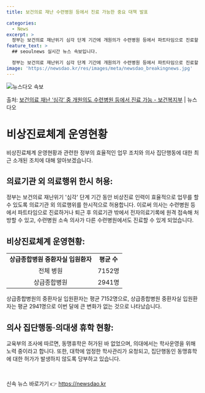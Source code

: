 ```yaml
---
title: 보건의료 재난 수련병원 등에서 진료 가능한 중요 대책 발표

categories:
  - News
excerpt: >
  정부는 보건의료 재난위기 심각 단계 기간에 개원의가 수련병원 등에서 파트타임으로 진료할 수 있도록 허용한다고…
feature_text: >
  ## seoulnews 실시간 뉴스 속보입니다.

  정부는 보건의료 재난위기 심각 단계 기간에 개원의가 수련병원 등에서 파트타임으로 진료할 수 있도록 허용한다고…
image: 'https://newsdao.kr/res/images/meta/newsdao_breakingnews.jpg'
---
```


![뉴스다오 속보](https://newsdao.kr/res/images/meta/newsdao_breakingnews.jpg)

<p>출처: <a href="https://newsdao.kr/3414" rel="dofollow">보건의료 재난 ‘심각’ 중 개원의도 수련병원 등에서 진료 가능 - 보건복지부</a> | 뉴스다오</p>

<h1>비상진료체계 운영현황</h1>

비상진료체계 운영현황과 관련한 정부의 효율적인 업무 조치와 의사 집단행동에 대한 최근 소개된 조치에 대해 알아보겠습니다.

<h2>의료기관 외 의료행위 한시 허용:</h2>

<p data-ke-size="size16">정부는 보건의료 재난위기 '심각' 단계 기간 동안 비상진료 인력이 효율적으로 업무를 할 수 있도록 의료기관 외 의료행위를 한시적으로 허용합니다. 이로써 의사는 수련병원 등에서 파트타임으로 진료하거나 퇴근 후 의료기관 밖에서 전자의료기록에 원격 접속해 처방할 수 있고, 수련병원 소속 의사가 다른 수련병원에서도 진료할 수 있게 되었습니다.</p>

<h2>비상진료체계 운영현황:</h2>

<table>
    <tr>
        <td style="text-align: center; height: 17px;"><b>상급종합병원 중환자실 입원환자</b></td>
        <td style="text-align: center; height: 17px;"><b>평균 수</b></td>
    </tr>
    <tr>
        <td style="text-align: center; height: 17px;">전체 병원</td>
        <td style="text-align: center; height: 17px;">7152명</td>
    </tr>
    <tr>
        <td style="text-align: center; height: 17px;">상급종합병원</td>
        <td style="text-align: center; height: 17px;">2941명</td>
    </tr>
</table>

<p data-ke-size="size16">상급종합병원의 중환자실 입원환자는 평균 7152명으로, 상급종합병원 중환자실 입원환자는 평균 2941명으로 이번 달에 큰 변화가 없는 것으로 나타났습니다.</p>

<h2>의사 집단행동·의대생 휴학 현황:</h2>

<p data-ke-size="size16">교육부의 조사에 따르면, 동맹휴학은 허가된 바 없었으며, 의대에서는 학사운영을 위해 노력 중이라고 합니다. 또한, 대학에 엄정한 학사관리가 요청되고, 집단행동인 동맹휴학에 대한 허가가 발생하지 않도록 당부하고 있습니다.</p>

<p data-ke-size="size16">&nbsp;</p> 

신속 뉴스 바로가기 👉 <a href="https://newsdao.kr" rel="dofollow">https://newsdao.kr</a>


